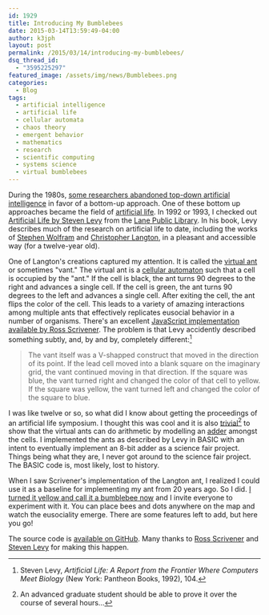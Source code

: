 ```yaml
---
id: 1929
title: Introducing My Bumblebees
date: 2015-03-14T13:59:49-04:00
author: k3jph
layout: post
permalink: /2015/03/14/introducing-my-bumblebees/
dsq_thread_id:
  - "3595225297"
featured_image: /assets/img/news/Bumblebees.png
categories:
  - Blog
tags:
  - artificial intelligence
  - artificial life
  - cellular automata
  - chaos theory
  - emergent behavior
  - mathematics
  - research
  - scientific computing
  - systems science
  - virtual bumblebees
---
```

During the 1980s, [some researchers abandoned top-down artificial intelligence](http://en.wikipedia.org/wiki/AI_winter) in favor of a bottom-up approach.  One of these bottom up approaches became the field of [artificial life](http://en.wikipedia.org/wiki/Artificial_life).  In 1992 or 1993, I checked out [Artificial Life by Steven Levy](http://www.amazon.com/Artificial-Life-Frontier-Computers-Biology/dp/0679743898) from the [Lane Public Library](http://www.lanepl.org).  In his book, Levy describes much of the research on artificial life to date, including the works of [Stephen Wolfram](http://www.stephenwolfram.com/) and [Christopher Langton](http://en.wikipedia.org/wiki/Christopher_Langton), in a pleasant and accessible way (for a twelve-year old).  

One of Langton's creations captured my attention.  It is called the [virtual ant](http://en.wikipedia.org/wiki/Langton%27s_ant) or sometimes "vant."  The virtual ant is a [cellular automaton](http://en.wikipedia.org/wiki/Cellular_automaton) such that a cell is occupied by the "ant."  If the cell is black, the ant turns 90 degrees to the right and advances a single cell.  If the cell is green, the ant turns 90 degrees to the left and advances a single cell.  After exiting the cell, the ant flips the color of the cell.  This leads to a variety of amazing interactions among multiple ants that effectively replicates eusocial behavior in a number of organisms.  There's an excellent [JavaScript implementation available by Ross Scrivener](http://rossscrivener.co.uk/blog/langtons-ants-in-javascript).  The problem is that Levy accidently described something subtly, and, by and by, completely different:[^levy]

> The vant itself was a V-shapped construct that moved in the direction of its point.  If the lead cell moved into a blank square on the imaginary grid, the vant continued moving in that direction.  If the square was blue, the vant turned right and changed the color of that cell to yellow.  If the square was yellow, the vant turned left and changed the color of the square to blue.

I was like twelve or so, so what did I know about getting the proceedings of an artificial life symposium.  I thought this was cool and it is also [trivial](http://en.wikipedia.org/wiki/Triviality_%28mathematics%29)[^advanced] to show that the virtual ants can do arithmetic by modelling an [adder](http://en.wikipedia.org/wiki/Adder_%28electronics%29) amongst the cells.  I implemented the ants as described by Levy in BASIC with an intent to eventually implement an 8-bit adder as a science fair project.  Things being what they are, I never got around to the science fair project.  The BASIC code is, most likely, lost to history.

When I saw Scrivener's implementation of the Langton ant, I realized I could use it as a baseline for implementing my ant from 20 years ago.  So I did.  [I turned it yellow and call it a bumblebee now](http://bumblebees.jameshoward.us) and I invite everyone to experiment with it.  You can place bees and dots anywhere on the map and watch the eusociality emerge.  There are some features left to add, but here you go!

The source code is [available on GitHub](https://github.com/howardjp/bumblebees/).  Many thanks to [Ross Scrivener](http://rossscrivener.co.uk) and [Steven Levy](http://www.stevenlevy.com/) for making this happen.  

[^levy]: Steven Levy, _Artificial Life: A Report from the Frontier Where Computers Meet Biology_ (New York: Pantheon Books, 1992), 104.
[^advanced]: An advanced graduate student should be able to prove it over the course of several hours...
